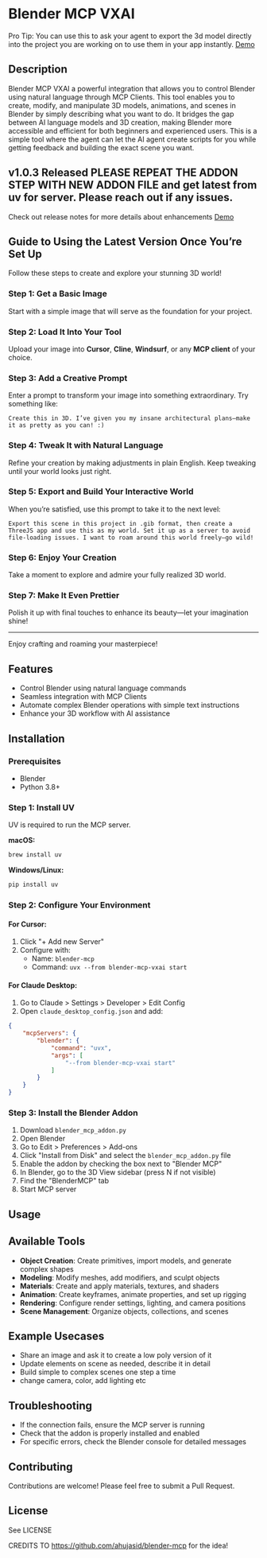 # Blender MCP VXAI 

Pro Tip: You can use this to ask your agent to export the 3d model directly into the project you are working on to use them in your app instantly. [Demo](https://youtu.be/sHRI0nPan20?feature=shared)
## Description

Blender MCP VXAI a powerful integration that allows you to control Blender using natural language through MCP Clients. This tool enables you to create, modify, and manipulate 3D models, animations, and scenes in Blender by simply describing what you want to do. It bridges the gap between AI language models and 3D creation, making Blender more accessible and efficient for both beginners and experienced users. This is a simple tool where the agent can let the AI agent create scripts for you while getting feedback and building the exact scene you want.

## v1.0.3 Released PLEASE REPEAT THE ADDON STEP WITH NEW ADDON FILE and get latest from uv for server. Please reach out if any issues.
Check out release notes for more details about enhancements [Demo](https://youtu.be/3e3h6rN194I?si=E7cuDKhsHK0mcRsO)


## Guide to Using the Latest Version Once You’re Set Up

Follow these steps to create and explore your stunning 3D world!

### Step 1: Get a Basic Image
Start with a simple image that will serve as the foundation for your project.

### Step 2: Load It Into Your Tool
Upload your image into **Cursor**, **Cline**, **Windsurf**, or any **MCP client** of your choice.

### Step 3: Add a Creative Prompt
Enter a prompt to transform your image into something extraordinary. Try something like:

```plaintext
Create this in 3D. I’ve given you my insane architectural plans—make it as pretty as you can! :)
```

### Step 4: Tweak It with Natural Language
Refine your creation by making adjustments in plain English. Keep tweaking until your world looks just right.

### Step 5: Export and Build Your Interactive World
When you’re satisfied, use this prompt to take it to the next level:

```plaintext
Export this scene in this project in .gib format, then create a ThreeJS app and use this as my world. Set it up as a server to avoid file-loading issues. I want to roam around this world freely—go wild!
```

### Step 6: Enjoy Your Creation
Take a moment to explore and admire your fully realized 3D world.

### Step 7: Make It Even Prettier
Polish it up with final touches to enhance its beauty—let your imagination shine!

---

Enjoy crafting and roaming your masterpiece!



## Features

- Control Blender using natural language commands
- Seamless integration with MCP Clients
- Automate complex Blender operations with simple text instructions
- Enhance your 3D workflow with AI assistance

## Installation

### Prerequisites

- Blender 
- Python 3.8+

### Step 1: Install UV

UV is required to run the MCP server.

**macOS:**
```bash
brew install uv
```

**Windows/Linux:**
```bash
pip install uv
```

### Step 2: Configure Your Environment

#### For Cursor:
1. Click "+ Add new Server"
2. Configure with:
   - Name: `blender-mcp`
   - Command: `uvx --from blender-mcp-vxai start`

#### For Claude Desktop:
1. Go to Claude > Settings > Developer > Edit Config
2. Open `claude_desktop_config.json` and add:
```json
{
    "mcpServers": {
        "blender": {
            "command": "uvx",
            "args": [
                "--from blender-mcp-vxai start"
            ]
        }
    }
}
```

### Step 3: Install the Blender Addon

1. Download `blender_mcp_addon.py`
2. Open Blender
3. Go to Edit > Preferences > Add-ons
4. Click "Install from Disk" and select the `blender_mcp_addon.py` file
5. Enable the addon by checking the box next to "Blender MCP"
6. In Blender, go to the 3D View sidebar (press N if not visible)
7. Find the "BlenderMCP" tab
8. Start MCP server



## Usage


## Available Tools

- **Object Creation**: Create primitives, import models, and generate complex shapes
- **Modeling**: Modify meshes, add modifiers, and sculpt objects
- **Materials**: Create and apply materials, textures, and shaders
- **Animation**: Create keyframes, animate properties, and set up rigging
- **Rendering**: Configure render settings, lighting, and camera positions
- **Scene Management**: Organize objects, collections, and scenes

## Example Usecases
- Share an image and ask it to create a low poly version of it
- Update elements on scene as needed, describe it in detail
- Build simple to complex scenes one step a time
- change camera, color, add lighting etc


## Troubleshooting

- If the connection fails, ensure the MCP server is running
- Check that the addon is properly installed and enabled
- For specific errors, check the Blender console for detailed messages

## Contributing

Contributions are welcome! Please feel free to submit a Pull Request.

## License

See LICENSE


CREDITS TO https://github.com/ahujasid/blender-mcp for the idea!
